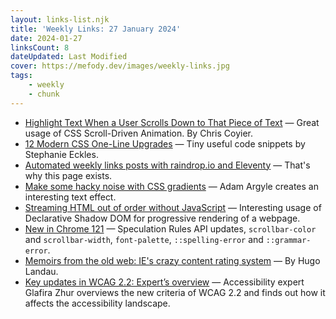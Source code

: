 ```yaml
---
layout: links-list.njk
title: 'Weekly Links: 27 January 2024'
date: 2024-01-27
linksCount: 8
dateUpdated: Last Modified
cover: https://mefody.dev/images/weekly-links.jpg
tags:
    - weekly
    - chunk
---
```

* [Highlight Text When a User Scrolls Down to That Piece of Text](https://frontendmasters.com/blog/highlight-text-when-a-user-scrolls-down-to-that-piece-of-text/) — Great usage of CSS Scroll-Driven Animation. By Chris Coyier.
* [12 Modern CSS One-Line Upgrades](https://moderncss.dev/12-modern-css-one-line-upgrades/) — Tiny useful code snippets by Stephanie Eckles.
* [Automated weekly links posts with raindrop.io and Eleventy](https://localghost.dev/blog/automated-weekly-links-posts-with-raindrop-io-and-eleventy/) — That's why this page exists.
* [Make some hacky noise with CSS gradients](https://nerdy.dev/hacky-css-noise-with-repeating-gradients) — Adam Argyle creates an interesting text effect.
* [Streaming HTML out of order without JavaScript](https://lamplightdev.com/blog/2024/01/10/streaming-html-out-of-order-without-javascript/) — Interesting usage of Declarative Shadow DOM for progressive rendering of a webpage.
* [New in Chrome 121](https://developer.chrome.com/blog/new-in-chrome-121?hl=en) — Speculation Rules API updates, `scrollbar-color` and `scrollbar-width`, `font-palette`, `::spelling-error` and `::grammar-error`.
* [Memoirs from the old web: IE's crazy content rating system](https://www.devever.net/~hl/pics) — By Hugo Landau.
* [Key updates in WCAG 2.2: Expert’s overview](https://spur-i-t.com/blog/key-updates-in-wcag-2-2-experts-overview/amp/) — Accessibility expert Glafira Zhur overviews the new criteria of WCAG 2.2 and finds out how it affects the accessibility landscape.
